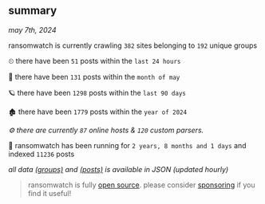 
## summary
_may 7th, 2024_

ransomwatch is currently crawling `382` sites belonging to `192` unique groups

⏲ there have been `51` posts within the `last 24 hours`

🦈 there have been `131` posts within the `month of may`

🪐 there have been `1298` posts within the `last 90 days`

🏚 there have been `1779` posts within the `year of 2024`

_⚙️ there are currently `87` online hosts & `120` custom parsers._

🦕 ransomwatch has been running for `2 years, 8 months and 1 days` and indexed `11236` posts

_all data  [(groups)](http://ransomwhat.telemetry.ltd/groups) and [(posts)](http://ransomwhat.telemetry.ltd/posts) is available in JSON (updated hourly)_

> ransomwatch is fully [open source](https://github.com/joshhighet/ransomwatch#ransomwatch--). please consider [sponsoring](https://github.com/sponsors/joshhighet) if you find it useful!
